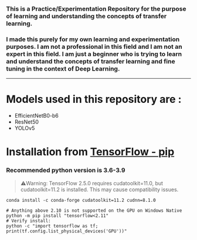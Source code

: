 ### This is a Practice/Experimentation Repository for the purpose of learning and understanding the concepts of transfer learning.
### I made this purely for my own learning and experimentation purposes. I am not a professional in this field and I am not an expert in this field. I am just a beginner who is trying to learn and understand the concepts of transfer learning and fine tuning in the context of Deep Learning.
-----
# Models used in this repository are :
- EfficientNetB0-b6
- ResNet50
- YOLOv5
# Installation from [TensorFlow - pip ](https://www.tensorflow.org/install/pip)
### Recommended python version is 3.6-3.9
> :warning:Warning: TensorFlow 2.5.0 requires cudatoolkit=11.0, but cudatoolkit=11.2 is installed. This may cause compatibility issues.
```console
conda install -c conda-forge cudatoolkit=11.2 cudnn=8.1.0

```

```console
# Anything above 2.10 is not supported on the GPU on Windows Native
python -m pip install "tensorflow<2.11"
# Verify install:
python -c "import tensorflow as tf; print(tf.config.list_physical_devices('GPU'))"
```
